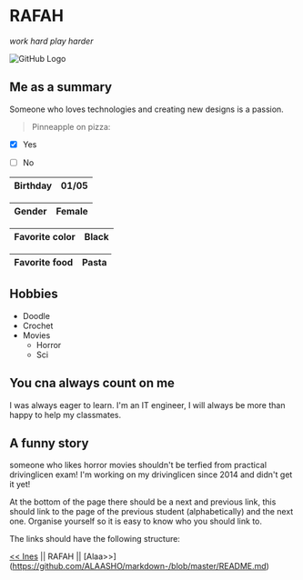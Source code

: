 
# RAFAH

*work hard play harder*


![GitHub Logo](https://scontent-bru2-1.xx.fbcdn.net/v/t1.0-9/15203194_1535441569816030_6094000928904463952_n.jpg?_nc_cat=109&_nc_oc=AQmGk2D79bhmO9zaTHzRL7VgQp9aHoWPAKbcLwpSM54nO0gr2fxSlICLpjRs4rkJ0KM&_nc_ht=scontent-bru2-1.xx&oh=59cb3f791afea439c9a2ddd2746b7fcb&oe=5DED4B16)



## Me as a summary
Someone who loves technologies and creating new designs is a passion.



>Pinneapple on pizza:
- [x] Yes 
- [ ]  No 


Birthday       | 01/05 
-------------- |------------ 

Gender         | Female
-------------- |------------

Favorite color | Black
---------------|----------

Favorite food  | Pasta
-------------  |------------





## Hobbies
* Doodle
* Crochet
* Movies 
  * Horror
  * Sci
  
  
  
## You cna always count on me
I was always eager to learn. 
I'm an IT engineer, I will always be more than happy to help my classmates.




## A funny story

someone who likes horror movies shouldn't be terfied from practical drivinglicen exam!
I'm working on my drivinglicen since 2014 and didn't get it yet! 



At the bottom of the page there should be a next and previous link, this should link to the page of the previous student (alphabetically) and the next one.
Organise yourself so it is easy to know who you should link to.

The links should have the following structure:

[<< Ines](https://github.com/ALAASHO/markdown-/blob/master/README.md) || RAFAH || [Alaa>>] (https://github.com/ALAASHO/markdown-/blob/master/README.md)




